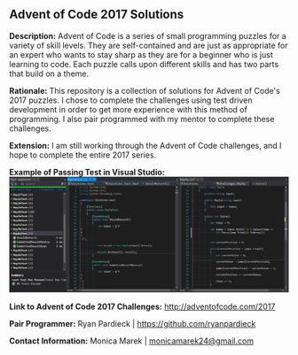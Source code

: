 ## Advent of Code 2017 Solutions

**Description:** Advent of Code is a series of small programming puzzles for a variety of skill levels. They are self-contained and are just as appropriate for an expert who wants to stay sharp as they are for a beginner who is just learning to code. Each puzzle calls upon different skills and has two parts that build on a theme.

**Rationale:** This repository is a collection of solutions for Advent of Code's 2017 puzzles.  I chose to complete the challenges using test driven development in order to get more experience with this method of programming.  I also pair programmed with my mentor to complete these challenges.  

**Extension:** I am still working through the Advent of Code challenges, and I hope to complete the entire 2017 series. 

**Example of Passing Test in Visual Studio:**
![Alt Text](5aTest.JPG)

**Link to Advent of Code 2017 Challenges:** http://adventofcode.com/2017

**Pair Programmer:** Ryan Pardieck | https://github.com/ryanpardieck

**Contact Information:** Monica Marek | monicamarek24@gmail.com
